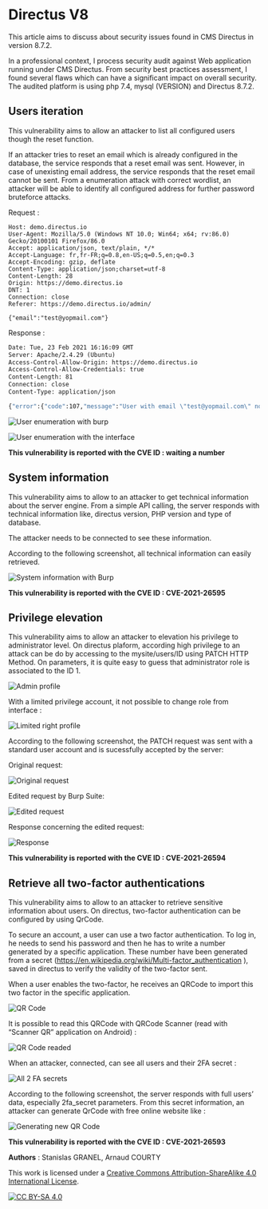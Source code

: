 # Directus V8

This article aims to discuss about security issues found in CMS Directus in version 8.7.2.

In a professional context, I process security audit against Web application running under CMS Directus. From security best practices assessment, I found several flaws which can have a significant impact on overall security. The audited platform is using php 7.4, mysql (VERSION) and Directus 8.7.2.

## Users iteration

This vulnerability aims to allow an attacker to list all configured users though the reset function.

If an attacker tries to reset an email which is already configured in the database, the service responds that a reset email was sent. However, in case of unexisting email address, the service responds that the reset email cannot be sent. From a enumeration attack with correct wordlist, an attacker will be able to identify all configured address for further password bruteforce attacks.

Request : 
```POST /thumper/auth/password/request HTTP/1.1
Host: demo.directus.io
User-Agent: Mozilla/5.0 (Windows NT 10.0; Win64; x64; rv:86.0) Gecko/20100101 Firefox/86.0
Accept: application/json, text/plain, */*
Accept-Language: fr,fr-FR;q=0.8,en-US;q=0.5,en;q=0.3
Accept-Encoding: gzip, deflate
Content-Type: application/json;charset=utf-8
Content-Length: 28
Origin: https://demo.directus.io
DNT: 1
Connection: close
Referer: https://demo.directus.io/admin/

{"email":"test@yopmail.com"}
```
Response : 
```HTTP/1.1 404 Not Found
Date: Tue, 23 Feb 2021 16:16:09 GMT
Server: Apache/2.4.29 (Ubuntu)
Access-Control-Allow-Origin: https://demo.directus.io
Access-Control-Allow-Credentials: true
Content-Length: 81
Connection: close
Content-Type: application/json

{"error":{"code":107,"message":"User with email \"test@yopmail.com\" not found"}}
```
![User enumeration with burp](https://github.com/sgranel/directusv8/blob/main/user_enumeration_reset1.PNG)

![User enumeration with the interface](https://github.com/sgranel/directusv8/blob/main/user_enumeration_reset2.PNG)

**This vulnerability is reported with the CVE ID : waiting a number**

## System information
This vulnerability aims to allow to an attacker to get technical information about the server engine. From a simple API calling, the server responds with technical information like, directus version, PHP version and type of database.

The attacker needs to be connected to see these information.

According to the following screenshot, all technical information can easily retrieved. 

![System information with Burp](https://github.com/sgranel/directusv8/blob/main/system_information.PNG)

**This vulnerability is reported with the CVE ID : CVE-2021-26595**

## Privilege elevation
This vulnerability aims to allow an attacker to elevation his privilege to administrator level. On directus plaform, according high privilege to an attack can be do by accessing to the mysite/users/ID using PATCH HTTP Method. On parameters, it is quite easy to guess that administrator role is associated to the ID 1.

![Admin profile](https://github.com/sgranel/directusv8/blob/main/admin_profile.PNG)

With a limited privilege account, it not possible to change role from interface : 

![Limited right profile](https://github.com/sgranel/directusv8/blob/main/limited_right.png)

According to the following screenshot, the PATCH request was sent with a standard user account and is sucessfully accepted by the server:

Original request:

![Original request](https://github.com/sgranel/directusv8/blob/main/original_request.PNG)

Edited request by Burp Suite: 

![Edited request](https://github.com/sgranel/directusv8/blob/main/edited_request.PNG)

Response concerning the edited request:

![Response](https://github.com/sgranel/directusv8/blob/main/response.PNG)

**This vulnerability is reported with the CVE ID : CVE-2021-26594**

## Retrieve all two-factor authentications
This vulnerability aims to allow to an attacker to retrieve sensitive information about users. On directus, two-factor authentication can be configured by using QrCode. 

To secure an account, a user can use a two factor authentication. To log in, he needs to send his password and then he has to write a number generated by a specific application. These number have been generated from a secret (https://en.wikipedia.org/wiki/Multi-factor_authentication ), saved in directus to verify the validity of the two-factor sent.

When a user enables the two-factor, he receives an QRCode to import this two factor in the specific application.

![QR Code](https://github.com/sgranel/directusv8/blob/main/QRCode.png)

It is possible to read this QRCode with QRCode Scanner (read with “Scanner QR” application on Android) :

![QR Code readed](https://github.com/sgranel/directusv8/blob/main/QRCode_read.jpg)

When an attacker, connected, can see all users and their 2FA secret : 

![All 2 FA secrets](https://github.com/sgranel/directusv8/blob/main/2fa_secret_readable.PNG)

According to the following screenshot, the server responds with full users’ data, especially 2fa_secret parameters.  From this secret information, an attacker can generate QrCode with free online website like : 

![Generating new QR Code](https://github.com/sgranel/directusv8/blob/main/Generate_QRCode.PNG)

**This vulnerability is reported with the CVE ID : CVE-2021-26593**


**Authors** : Stanislas GRANEL, Arnaud COURTY

This work is licensed under a
[Creative Commons Attribution-ShareAlike 4.0 International License][cc-by-sa].

[![CC BY-SA 4.0][cc-by-sa-image]][cc-by-sa]

[cc-by-sa]: http://creativecommons.org/licenses/by-sa/4.0/
[cc-by-sa-image]: https://licensebuttons.net/l/by-sa/4.0/88x31.png
[cc-by-sa-shield]: https://img.shields.io/badge/License-CC%20BY--SA%204.0-lightgrey.svg
